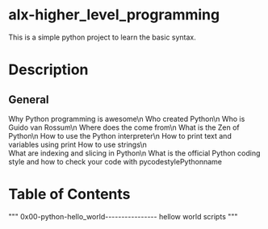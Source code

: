 # alx-higher_level_programming

This is a simple python project to learn the basic syntax.

# Description
## General
Why Python programming is awesome\n
Who created Python\n
Who is Guido van Rossum\n
Where does the  come from\n
What is the Zen of Python\n
How to use the Python interpreter\n
How to print text and variables using print
How to use strings\n\
What are indexing and slicing in Python\n
What is the official Python coding style and how to check your code with pycodestylePythonname 

# Table of Contents
 """
0x00-python-hello_world---------------- hellow world scripts
"""
